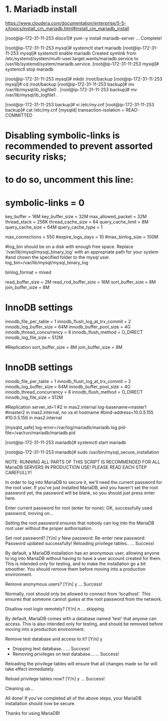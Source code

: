 # 1. Mariadb install

https://www.cloudera.com/documentation/enterprise/5-5-x/topics/install_cm_mariadb.html#install_cm_mariadb_install


[root@ip-172-31-11-253 disco1]# yum -y install mariadb-server
...
Complete!

[root@ip-172-31-11-253 mysql]# systemctl start mariadb
[root@ip-172-31-11-253 mysql]# systemctl enable mariadb
Created symlink from /etc/systemd/system/multi-user.target.wants/mariadb.service to /usr/lib/systemd/system/mariadb.service.
[root@ip-172-31-11-253 mysql]# systemctl stop mariadb

[root@ip-172-31-11-253 mysql]# mkdir /root/backup
[root@ip-172-31-11-253 mysql]# cd /root/backup
[root@ip-172-31-11-253 backup]# mv /var/lib/mysql/ib_logfile0 .
[root@ip-172-31-11-253 backup]# mv /var/lib/mysql/ib_logfile1 .


[root@ip-172-31-11-253 backup]# vi /etc/my.cnf
[root@ip-172-31-11-253 backup]# cat /etc/my.cnf
[mysqld]
transaction-isolation = READ-COMMITTED
# Disabling symbolic-links is recommended to prevent assorted security risks;
# to do so, uncomment this line:
# symbolic-links = 0

key_buffer = 16M
key_buffer_size = 32M
max_allowed_packet = 32M
thread_stack = 256K
thread_cache_size = 64
query_cache_limit = 8M
query_cache_size = 64M
query_cache_type = 1

max_connections = 550
#expire_logs_days = 10
#max_binlog_size = 100M

#log_bin should be on a disk with enough free space. Replace '/var/lib/mysql/mysql_binary_log' with an appropriate path for your system
#and chown the specified folder to the mysql user.
log_bin=/var/lib/mysql/mysql_binary_log

binlog_format = mixed

read_buffer_size = 2M
read_rnd_buffer_size = 16M
sort_buffer_size = 8M
join_buffer_size = 8M

# InnoDB settings
innodb_file_per_table = 1
innodb_flush_log_at_trx_commit  = 2
innodb_log_buffer_size = 64M
innodb_buffer_pool_size = 4G
innodb_thread_concurrency = 8
innodb_flush_method = O_DIRECT
innodb_log_file_size = 512M

#Replication
sort_buffer_size = 8M
join_buffer_size = 8M

# InnoDB settings
innodb_file_per_table = 1
innodb_flush_log_at_trx_commit  = 2
innodb_log_buffer_size = 64M
innodb_buffer_pool_size = 4G
innodb_thread_concurrency = 8
innodb_flush_method = O_DIRECT
innodb_log_file_size = 512M

#Replication
server_id=1                #2 in mas2.internal
log-basename=master1       #master2 in mas2.internal, no va el hostname
#bind-address=10.0.5.155   #10.0.5.156 in mas2.internal

[mysqld_safe]
log-error=/var/log/mariadb/mariadb.log
pid-file=/var/run/mariadb/mariadb.pid


[root@ip-172-31-11-253 mariadb]# systemctl start mariadb

[root@ip-172-31-11-253 mariadb]# sudo /usr/bin/mysql_secure_installation

NOTE: RUNNING ALL PARTS OF THIS SCRIPT IS RECOMMENDED FOR ALL MariaDB
      SERVERS IN PRODUCTION USE!  PLEASE READ EACH STEP CAREFULLY!

In order to log into MariaDB to secure it, we'll need the current
password for the root user.  If you've just installed MariaDB, and
you haven't set the root password yet, the password will be blank,
so you should just press enter here.

Enter current password for root (enter for none):
OK, successfully used password, moving on...

Setting the root password ensures that nobody can log into the MariaDB
root user without the proper authorisation.

Set root password? [Y/n] y
New password:
Re-enter new password:
Password updated successfully!
Reloading privilege tables..
 ... Success!


By default, a MariaDB installation has an anonymous user, allowing anyone
to log into MariaDB without having to have a user account created for
them.  This is intended only for testing, and to make the installation
go a bit smoother.  You should remove them before moving into a
production environment.

Remove anonymous users? [Y/n] y
 ... Success!

Normally, root should only be allowed to connect from 'localhost'.  This
ensures that someone cannot guess at the root password from the network.

Disallow root login remotely? [Y/n] n
 ... skipping.

By default, MariaDB comes with a database named 'test' that anyone can
access.  This is also intended only for testing, and should be removed
before moving into a production environment.

Remove test database and access to it? [Y/n] y
 - Dropping test database...
 ... Success!
 - Removing privileges on test database...
 ... Success!

Reloading the privilege tables will ensure that all changes made so far
will take effect immediately.

Reload privilege tables now? [Y/n] y
 ... Success!

Cleaning up...

All done!  If you've completed all of the above steps, your MariaDB
installation should now be secure.

Thanks for using MariaDB!
 